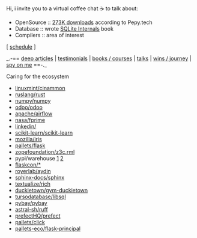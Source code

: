 Hi, i invite you to a virtual coffee chat ☕ to talk about:

- OpenSource :: [273K downloads](https://www.compileralchemy.com/#open-source) according to Pepy.tech
- Database :: wrote [SQLite Internals](https://www.compileralchemy.com/books/sqlite-internals/) book
- Compilers :: area of interest

[ [schedule](https://calendly.com/abdur-rahmaanj/30min) ]

\_.-== 
[deep articles](https://www.compileralchemy.com/articles/) | 
[testimonials](https://www.compileralchemy.com/#testimonials) | 
[books / courses](https://www.compileralchemy.com/#publish) | 
[talks](https://www.compileralchemy.com/#talks) | 
[wins / journey](https://www.compileralchemy.com/journey/) |
[spy on me](https://www.compileralchemy.com/)
==-.\_

Caring for the ecosystem

- [linuxmint/cinammon](https://github.com/linuxmint/cinnamon/pull/7888)
- [ruslang/rust](https://github.com/rust-lang/rust/commit/2fe58b9a6a8fca04b1c2493389b186778e05e68a)
- [numpy/numpy](https://github.com/numpy/numpy/pull/12608/files)
- [odoo/odoo](https://github.com/odoo/odoo/commit/222ef11adbc048e9540e32b3276846f681258a3d)
- [apache/airflow](https://github.com/apache/airflow/commits?author=Abdur-rahmaanJ)
- [nasa/fprime](https://github.com/nasa/fprime/commit/563ee85f1e38021adc29b374d965cc7befc9e0e1)
- [linkedin/](https://github.com/linkedin/shiv/commits?author=Abdur-RahmaanJ)
- [scikit-learn/scikit-learn](https://github.com/scikit-learn/scikit-learn/commits?author=Abdur-RahmaanJ)
- [mozilla/iris](https://github.com/mozilla/iris/pull/539/files)
- [pallets/flask](https://github.com/pallets/flask/pull/3137/files)
- [zopefoundation/z3c.rml](https://github.com/zopefoundation/z3c.rml/commit/b7b86341b0fd857b0f18ae129f21d1cac43c12c9)
- pypi/warehouse [1](https://github.com/pypi/warehouse/commit/dea649fcc81ab4ca957d2c79e9456753c733d4e8) [2](https://github.com/pypi/warehouse/commit/67b816cc50982a52004a65c1fe9c87692bf9d69c)
- [flaskcon/*](https://github.com/FlaskCon)
- [royerlab/aydin](https://github.com/royerlab/aydin/commit/7256df7fa7e91f1ec70216a019feaa8f4046bbbe)
- [sphinx-docs/sphinx](https://github.com/sphinx-doc/sphinx/commit/59056aa7816ebae81aa6842290aa7a6ece14d1bd)
- [textualize/rich](https://github.com/Textualize/rich/pull/2501/files)
- [duckietown/gym-duckietown](https://github.com/duckietown/gym-duckietown/pull/15/files)
- [tursodatabase/libsql](https://github.com/tursodatabase/libsql/commits?author=Abdur-RahmaanJ)
- [pybay/pybay](https://github.com/pybay/PyBay/pull/17)
- [astral-sh/ruff](https://github.com/astral-sh/ruff/commits?author=Abdur-rahmaanJ)
- [prefectHQ/prefect](https://github.com/PrefectHQ/prefect/pull/14040)
- [pallets/click](https://github.com/pallets/click/pull/2730)
- [pallets-eco/flask-principal](https://github.com/pallets-eco/flask-principal/commits?author=Abdur-RahmaanJ)
